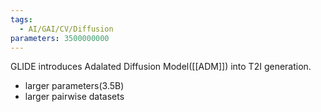 ```yaml
---
tags:
  - AI/GAI/CV/Diffusion
parameters: 3500000000
---
```


GLIDE introduces Adalated Diffusion Model([[ADM]]) into T2I generation.
- larger parameters(3.5B)
- larger pairwise datasets


